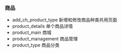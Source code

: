 ### 商品

- add_ch_product_type 新增和修改商品种类共用页面
- product_details 单个商品详情
- product_main 商城
- product_management 商品管理
- product_type 商品分类